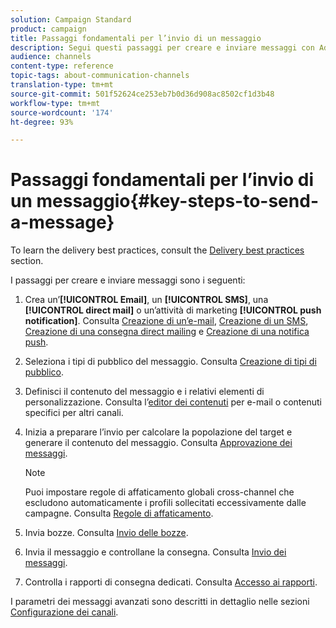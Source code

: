 ```yaml
---
solution: Campaign Standard
product: campaign
title: Passaggi fondamentali per l’invio di un messaggio
description: Segui questi passaggi per creare e inviare messaggi con Adobe Campaign.
audience: channels
content-type: reference
topic-tags: about-communication-channels
translation-type: tm+mt
source-git-commit: 501f52624ce253eb7b0d36d908ac8502cf1d3b48
workflow-type: tm+mt
source-wordcount: '174'
ht-degree: 93%

---
```



# Passaggi fondamentali per l’invio di un messaggio{#key-steps-to-send-a-message}

To learn the delivery best practices, consult the [Delivery best practices](../../sending/using/delivery-best-practices.md) section.

I passaggi per creare e inviare messaggi sono i seguenti:

1. Crea un’**[!UICONTROL Email]**, un **[!UICONTROL SMS]**, una **[!UICONTROL direct mail]** o un’attività di marketing **[!UICONTROL push notification]**. Consulta [Creazione di un’e-mail](../../channels/using/creating-an-email.md), [Creazione di un SMS](../../channels/using/creating-an-sms-message.md), [Creazione di una consegna direct mailing](../../channels/using/creating-the-direct-mail.md) e [Creazione di una notifica push](../../channels/using/preparing-and-sending-a-push-notification.md).
1. Seleziona i tipi di pubblico del messaggio. Consulta [Creazione di tipi di pubblico](../../audiences/using/creating-audiences.md).
1. Definisci il contenuto del messaggio e i relativi elementi di personalizzazione. Consulta l’[editor dei contenuti](../../designing/using/designing-content-in-adobe-campaign.md) per e-mail o contenuti specifici per altri canali.
1. Inizia a preparare l’invio per calcolare la popolazione del target e generare il contenuto del messaggio. Consulta [Approvazione dei messaggi](../../sending/using/preparing-the-send.md).

   >[!NOTE]
   >
   >Puoi impostare regole di affaticamento globali cross-channel che escludono automaticamente i profili sollecitati eccessivamente dalle campagne. Consulta [Regole di affaticamento](../../sending/using/fatigue-rules.md).

1. Invia bozze. Consulta [Invio delle bozze](../../sending/using/sending-proofs.md).
1. Invia il messaggio e controllane la consegna. Consulta [Invio dei messaggi](../../sending/using/confirming-the-send.md).
1. Controlla i rapporti di consegna dedicati. Consulta [Accesso ai rapporti](../../reporting/using/about-dynamic-reports.md).

I parametri dei messaggi avanzati sono descritti in dettaglio nelle sezioni [Configurazione dei canali](../../administration/using/about-channel-configuration.md).
